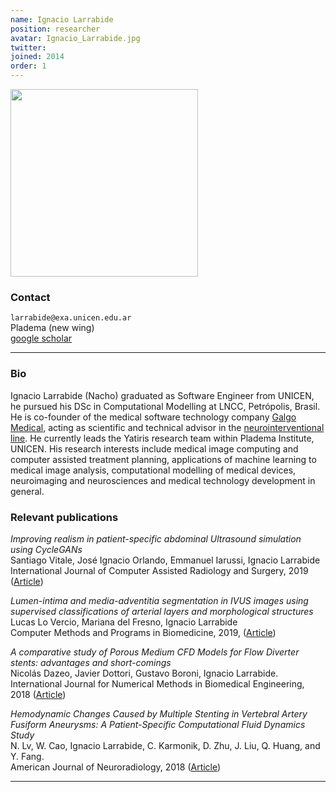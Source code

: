 ```yaml
---
name: Ignacio Larrabide
position: researcher
avatar: Ignacio_Larrabide.jpg
twitter:
joined: 2014
order: 1
---
```


<img width="300" src="{{site.baseurl}}/images/people/{{page.avatar}}" data-action="zoom">

### Contact

<i class="fa fa-envelope-o"></i>  `larrabide@exa.unicen.edu.ar`<br>
<i class="fa fa-building"></i> Pladema (new wing) <br>
<i class="fa fa-bar-chart"></i> [google scholar](https://scholar.google.com/citations?user=eezVodIAAAAJ&hl=en)

<hr>

### Bio

Ignacio Larrabide (Nacho) graduated as Software Engineer from UNICEN, he pursued his DSc in Computational Modelling at LNCC, Petrópolis, Brasil. He is co-founder of the medical software technology company [Galgo Medical](https://www.galgomedical.com), acting as scientific and technical advisor in the [neurointerventional line](www.ankyras.com). He currently leads the Yatiris research team within Pladema Institute, UNICEN. His research interests include medical image computing and computer assisted treatment planning, applications of machine learning to medical image analysis, computational modelling of medical devices, neuroimaging and neurosciences and medical technology development in general.

### Relevant publications

_Improving realism in patient-specific abdominal Ultrasound simulation using CycleGANs_<br>
Santiago Vitale, José Ignacio Orlando, Emmanuel Iarussi, Ignacio Larrabide<br>
International Journal of Computer Assisted Radiology and Surgery, 2019 ([Article](https://www.researchgate.net/profile/Jose_Orlando2/publication/334784748_Improving_realism_in_patient-specific_abdominal_Ultrasound_simulation_using_CycleGANs/links/5d414c4da6fdcc370a6f1119/Improving-realism-in-patient-specific-abdominal-Ultrasound-simulation-using-CycleGANs.pdf))

_Lumen-intima and media-adventitia segmentation in IVUS images using supervised classifications of arterial layers and morphological structures_<br>
Lucas Lo Vercio, Mariana del Fresno, Ignacio Larrabide<br>
Computer Methods and Programs in Biomedicine, 2019, ([Article](https://doi.org/10.1016/j.cmpb.2019.05.021))

_A comparative study of Porous Medium CFD Models for Flow Diverter stents: advantages and short-comings_<br> 
Nicolás Dazeo, Javier Dottori, Gustavo Boroni, Ignacio Larrabide. <br>
International Journal for Numerical Methods in Biomedical Engineering, 2018 ([Article](https://doi.org/10.1002/cnm.3145))

_Hemodynamic Changes Caused by Multiple Stenting in Vertebral Artery Fusiform Aneurysms: A Patient-Specific Computational Fluid Dynamics Study_<br>
N. Lv, W. Cao, Ignacio Larrabide, C. Karmonik, D. Zhu, J. Liu, Q. Huang, and Y. Fang.<br>
American Journal of Neuroradiology, 2018 ([Article](https://doi.org/10.3174/ajnr.A5452))

<hr>